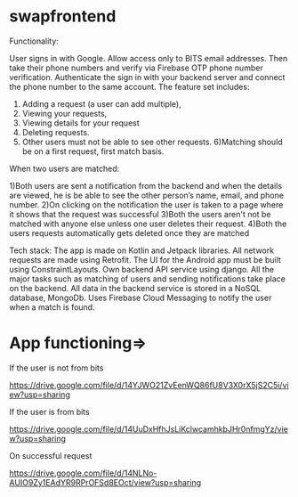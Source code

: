 # swapfrontend

Functionality:

User signs in with Google. 
Allow access only to BITS email addresses. 
Then take their phone numbers and verify via Firebase OTP phone number verification. 
Authenticate the sign in with your backend server and connect the phone number to the same account.
The feature set includes:
1) Adding a request (a user can add multiple),
2) Viewing your requests, 
3) Viewing details for your request
4) Deleting requests. 
5) Other users must not be able to see other requests.
6)Matching should be on a first request, first match basis. 

When two users are matched:

1)Both users are sent a notification from the backend and when the details are viewed, he is be able to see the other person’s name, email, and phone number.
2)On clicking on the notification the user is taken to a page where it shows that the request was successful
3)Both the users aren't not be matched with anyone else unless one user deletes their request. 
4)Both the users requests automatically gets deleted once they are matched 


Tech stack:
The app is made on Kotlin and Jetpack libraries. 
All network requests are made using Retrofit.
The UI for the Android app must be built using ConstraintLayouts. 
Own backend API service using django. All the major tasks such as matching of users and sending notifications take place on the backend.
All data in the backend service is stored in a NoSQL database, MongoDb. 
Uses Firebase Cloud Messaging to notify the user when a match is found.

# App functioning=>
If the user is not from bits

https://drive.google.com/file/d/14YJWO21ZvEenWQ86fU8V3X0rX5jS2C5i/view?usp=sharing

If the user is from bits

https://drive.google.com/file/d/14UuDxHfhJsLiKclwcamhkbJHr0nfmgYz/view?usp=sharing

On successful request 

https://drive.google.com/file/d/14NLNo-AUIO9Zy1EAdYR9RPrOFSd8EOct/view?usp=sharing

